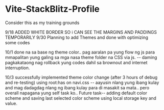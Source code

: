 # Vite-StackBlitz-Profile
Consider this as my training grounds


9/18 ADDED WHITE BORDER SO i CAN SEE THE MARGINS AND PADDINGS TEMPORARILY
9/30 Planning to add Themes and done with optimizing some codes

10/1 done na sa base ng theme color.. pag aaralan pa yung flow ng js para mmapalitan yung  <link rel="stylesheet" id="themesheet" href="CSS/Themes/default.css" /> galing sa mga nasa theme folder na CSS via js.
-- daming pagkakataong nag rollback yung codes dahil sa brownout and internet interruption.

10/3 successfully implemented theme color change (after 3 hours of debug and re-testing) using root:has on navi.css -- aayusin nlang yung ibang kulay and mag dadagdag nlang ng ibang kulay para di masakit sa mata.. pero overall napagana yung self task ko..
Future task-- adding default color scheme and saving last selected color scheme using local storage key and value.
